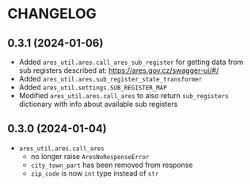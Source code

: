 # CHANGELOG

## 0.3.1 (2024-01-06)
- Added `ares_util.ares.call_ares_sub_register` for getting data from sub registers described at: https://ares.gov.cz/swagger-ui/#/
- Added `ares_util.ares.sub_register_state_transformer`
- Added `ares_util.settings.SUB_REGISTER_MAP`
- Modified `ares_util.ares.call_ares` to also return `sub_registers` dictionary with info about available sub registers

## 0.3.0 (2024-01-04)
- `ares_util.ares.call_ares`
  - no longer raise `AresNoResponseError`
  - `city_town_part` has been removed from response
  - `zip_code` is now `int` type instead of `str`
